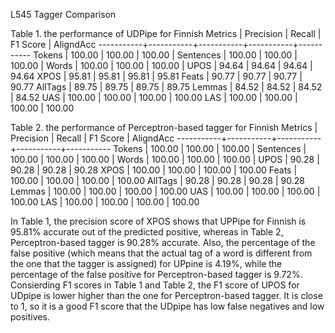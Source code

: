 L545 Tagger Comparison

Table 1. the performance of UDPipe for Finnish
Metrics    | Precision |    Recall |  F1 Score | AligndAcc
-----------+-----------+-----------+-----------+-----------
Tokens     |    100.00 |    100.00 |    100.00 |
Sentences  |    100.00 |    100.00 |    100.00 |
Words      |    100.00 |    100.00 |    100.00 |
UPOS       |     94.64 |     94.64 |     94.64 |     94.64
XPOS       |     95.81 |     95.81 |     95.81 |     95.81
Feats      |     90.77 |     90.77 |     90.77 |     90.77
AllTags    |     89.75 |     89.75 |     89.75 |     89.75
Lemmas     |     84.52 |     84.52 |     84.52 |     84.52
UAS        |    100.00 |    100.00 |    100.00 |    100.00
LAS        |    100.00 |    100.00 |    100.00 |    100.00

Table 2. the performance of Perceptron-based tagger for Finnish
Metrics    | Precision |    Recall |  F1 Score | AligndAcc
-----------+-----------+-----------+-----------+-----------
Tokens     |    100.00 |    100.00 |    100.00 |
Sentences  |    100.00 |    100.00 |    100.00 |
Words      |    100.00 |    100.00 |    100.00 |
UPOS       |     90.28 |     90.28 |     90.28 |     90.28
XPOS       |    100.00 |    100.00 |    100.00 |    100.00
Feats      |    100.00 |    100.00 |    100.00 |    100.00
AllTags    |     90.28 |     90.28 |     90.28 |     90.28
Lemmas     |    100.00 |    100.00 |    100.00 |    100.00
UAS        |    100.00 |    100.00 |    100.00 |    100.00
LAS        |    100.00 |    100.00 |    100.00 |    100.00

In Table 1, the precision score of XPOS shows that UPPipe for Finnish is 95.81% accurate out of the predicted positive, whereas in Table 2, Perceptron-based tagger is 90.28% accurate. Also, the percentage of the false positive (which means that the actual tag of a word is different from the one that the tagger is assigned) for UPpine is 4.19%, while the percentage of the false positive for Perceptron-based tagger is 9.72%. Consierding F1 scores in Table 1 and Table 2, the F1 score of UPOS for UDpipe is lower higher than the one for Perceptron-based tagger. It is close to 1, so it is a good F1 score that the UDpipe has low false negatives and low positives.
